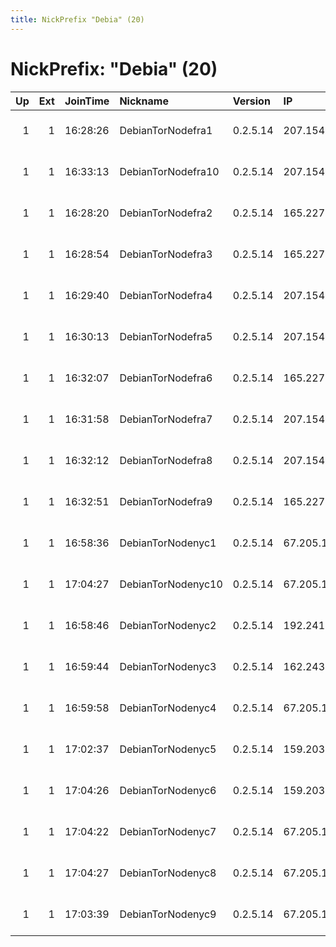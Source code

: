 ```yaml
---
title: NickPrefix "Debia" (20)
---
```


# NickPrefix: "Debia" (20)

|   Up |   Ext | JoinTime   | Nickname           | Version   | IP              | AS                  | CC   |   ORp |   Dirp | OS    | Contact                     |   eFamMembers |
|-----:|------:|:-----------|:-------------------|:----------|:----------------|:--------------------|:-----|------:|-------:|:------|:----------------------------|--------------:|
|    1 |     1 | 16:28:26   | DebianTorNodefra1  | 0.2.5.14  | 207.154.234.141 | Digital Ocean, Inc. | de   |  9001 |   9030 | Linux | Person somebody@example.com |             1 |
|    1 |     1 | 16:33:13   | DebianTorNodefra10 | 0.2.5.14  | 207.154.243.195 | Digital Ocean, Inc. | de   |  9001 |   9030 | Linux | Person somebody@example.com |             1 |
|    1 |     1 | 16:28:20   | DebianTorNodefra2  | 0.2.5.14  | 165.227.136.214 | Digital Ocean, Inc. | de   |  9001 |   9030 | Linux | Person somebody@example.com |             1 |
|    1 |     1 | 16:28:54   | DebianTorNodefra3  | 0.2.5.14  | 165.227.130.84  | Digital Ocean, Inc. | de   |  9001 |   9030 | Linux | Person somebody@example.com |             1 |
|    1 |     1 | 16:29:40   | DebianTorNodefra4  | 0.2.5.14  | 207.154.227.114 | Digital Ocean, Inc. | de   |  9001 |   9030 | Linux | Person somebody@example.com |             1 |
|    1 |     1 | 16:30:13   | DebianTorNodefra5  | 0.2.5.14  | 207.154.240.148 | Digital Ocean, Inc. | de   |  9001 |   9030 | Linux | Person somebody@example.com |             1 |
|    1 |     1 | 16:32:07   | DebianTorNodefra6  | 0.2.5.14  | 165.227.129.98  | Digital Ocean, Inc. | de   |  9001 |   9030 | Linux | Person somebody@example.com |             1 |
|    1 |     1 | 16:31:58   | DebianTorNodefra7  | 0.2.5.14  | 207.154.249.47  | Digital Ocean, Inc. | de   |  9001 |   9030 | Linux | Person somebody@example.com |             1 |
|    1 |     1 | 16:32:12   | DebianTorNodefra8  | 0.2.5.14  | 207.154.246.46  | Digital Ocean, Inc. | de   |  9001 |   9030 | Linux | Person somebody@example.com |             1 |
|    1 |     1 | 16:32:51   | DebianTorNodefra9  | 0.2.5.14  | 165.227.138.6   | Digital Ocean, Inc. | de   |  9001 |   9030 | Linux | Person somebody@example.com |             1 |
|    1 |     1 | 16:58:36   | DebianTorNodenyc1  | 0.2.5.14  | 67.205.186.8    | Digital Ocean, Inc. | us   |  9001 |   9030 | Linux | Person somebody@example.com |             1 |
|    1 |     1 | 17:04:27   | DebianTorNodenyc10 | 0.2.5.14  | 67.205.180.55   | Digital Ocean, Inc. | us   |  9001 |   9030 | Linux | Person somebody@example.com |             1 |
|    1 |     1 | 16:58:46   | DebianTorNodenyc2  | 0.2.5.14  | 192.241.153.111 | Digital Ocean, Inc. | us   |  9001 |   9030 | Linux | Person somebody@example.com |             1 |
|    1 |     1 | 16:59:44   | DebianTorNodenyc3  | 0.2.5.14  | 162.243.171.37  | Digital Ocean, Inc. | us   |  9001 |   9030 | Linux | Person somebody@example.com |             1 |
|    1 |     1 | 16:59:58   | DebianTorNodenyc4  | 0.2.5.14  | 67.205.173.16   | Digital Ocean, Inc. | us   |  9001 |   9030 | Linux | Person somebody@example.com |             1 |
|    1 |     1 | 17:02:37   | DebianTorNodenyc5  | 0.2.5.14  | 159.203.183.46  | Digital Ocean, Inc. | us   |  9001 |   9030 | Linux | Person somebody@example.com |             1 |
|    1 |     1 | 17:04:26   | DebianTorNodenyc6  | 0.2.5.14  | 159.203.184.222 | Digital Ocean, Inc. | us   |  9001 |   9030 | Linux | Person somebody@example.com |             1 |
|    1 |     1 | 17:04:22   | DebianTorNodenyc7  | 0.2.5.14  | 67.205.176.130  | Digital Ocean, Inc. | us   |  9001 |   9030 | Linux | Person somebody@example.com |             1 |
|    1 |     1 | 17:04:27   | DebianTorNodenyc8  | 0.2.5.14  | 67.205.178.8    | Digital Ocean, Inc. | us   |  9001 |   9030 | Linux | Person somebody@example.com |             1 |
|    1 |     1 | 17:03:39   | DebianTorNodenyc9  | 0.2.5.14  | 67.205.172.214  | Digital Ocean, Inc. | us   |  9001 |   9030 | Linux | Person somebody@example.com |             1 |
